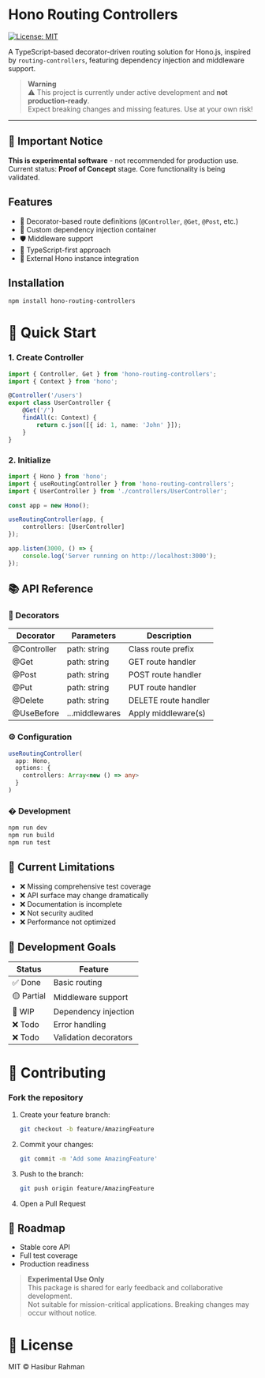 # Hono Routing Controllers

[![License: MIT](https://img.shields.io/badge/License-MIT-blue.svg)](https://opensource.org/licenses/MIT)

A TypeScript-based decorator-driven routing solution for Hono.js, inspired by `routing-controllers`, featuring dependency injection and middleware support.

> **Warning**  
> ⚠️ This project is currently under active development and **not production-ready**.  
> Expect breaking changes and missing features. Use at your own risk!

---

## 🚨 Important Notice

**This is experimental software** - not recommended for production use.  
Current status: **Proof of Concept** stage. Core functionality is being validated.

## Features

- 🎯 Decorator-based route definitions (`@Controller`, `@Get`, `@Post`, etc.)
- 💉 Custom dependency injection container
- 🛡️ Middleware support
- 📜 TypeScript-first approach
- 🔌 External Hono instance integration

## Installation

```bash
npm install hono-routing-controllers
```

# 🚀 Quick Start

### 1. Create Controller

```typescript
import { Controller, Get } from 'hono-routing-controllers';
import { Context } from 'hono';

@Controller('/users')
export class UserController {
    @Get('/')
    findAll(c: Context) {
        return c.json([{ id: 1, name: 'John' }]);
    }
}
```

### 2. Initialize

```typescript
import { Hono } from 'hono';
import { useRoutingController } from 'hono-routing-controllers';
import { UserController } from './controllers/UserController';

const app = new Hono();

useRoutingController(app, {
    controllers: [UserController]
});

app.listen(3000, () => {
    console.log('Server running on http://localhost:3000');
});
```

## 📚 API Reference
### 🎨 Decorators

| Decorator   | Parameters       | Description            |
|-------------|------------------|------------------------|
| @Controller | path: string     | Class route prefix     |
| @Get        | path: string     | GET route handler      |
| @Post       | path: string     | POST route handler     |
| @Put        | path: string     | PUT route handler      |
| @Delete     | path: string     | DELETE route handler   |
| @UseBefore  | ...middlewares   | Apply middleware(s)    |

### ⚙ Configuration

```typescript
useRoutingController(
  app: Hono, 
  options: {
    controllers: Array<new () => any>
  }
)
```

### � Development

```bash
npm run dev
npm run build
npm run test
```

## 🛑 Current Limitations
- ❌ Missing comprehensive test coverage
- ❌ API surface may change dramatically
- ❌ Documentation is incomplete
- ❌ Not security audited
- ❌ Performance not optimized

## 🧪 Development Goals
| Status | Feature                  |
|--------|--------------------------|
| ✅ Done | Basic routing            |
| 🟡 Partial | Middleware support    |
| 🚧 WIP | Dependency injection      |
| ❌ Todo | Error handling           |
| ❌ Todo | Validation decorators    |

# 🤝 Contributing
### Fork the repository

1. Create your feature branch:
    ```bash
    git checkout -b feature/AmazingFeature
    ```

2. Commit your changes:
    ```bash
    git commit -m 'Add some AmazingFeature'
    ```

3. Push to the branch:
    ```bash
    git push origin feature/AmazingFeature
    ```

4. Open a Pull Request

## 📅 Roadmap
- Stable core API 
- Full test coverage 
- Production readiness

> **Experimental Use Only**  
> This package is shared for early feedback and collaborative development.  
> Not suitable for mission-critical applications. Breaking changes may occur without notice.

# 📄 License
MIT © Hasibur Rahman